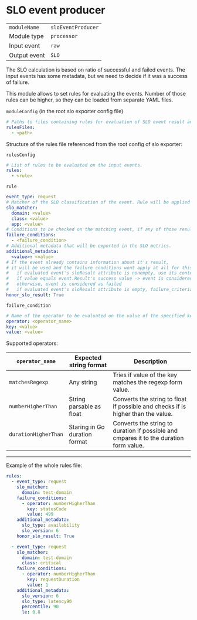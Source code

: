 # SLO event producer

|                |                     |
|----------------|---------------------|
| `moduleName`   | `sloEventProducer`  |
| Module type    | `processor`         |
| Input event    | `raw`               |
| Output event   | `SLO`               |

The SLO calculation is based on ratio of successful and failed events.
The input events has some metadata, but we need to decide if it was a success of failure.

This module allows to set rules for evaluating the events.
Number of those rules can be higher, so they can be loaded from separate YAML files.

`moduleConfig` (in the root slo exporter config file)
```yaml
# Paths to files containing rules for evaluation of SLO event result and it's metadata.
rulesFiles:
  - <path>
```

Structure of the rules file referenced from the root config of slo exporter:

`rulesConfig`
```yaml
# List of rules to be evaluated on the input events.
rules:
  - <rule>
```

`rule`
```yaml
event_type: request
# Matcher of the SLO classification of the event. Rule will be applied only on those matching.
slo_matcher:
  domain: <value>
  class: <value>
  app: <value>
# Conditions to be checked on the matching event, if any of those results with true, the event is marked as failure, otherwise success.
failure_conditions:
  - <failure_condition>
# Additional metadata that will be exported in the SLO metrics.
additional_metadata:
  <value>: <value>
# If the event already contains information about it's result,
# it will be used and the failure conditions wont apply at all for this event.
#   if evaluated event's sloResult attribute is nonempty, use its content to determine the event's result (ignoring all failure_criteria)
#   if value equals event.Result's success value -> event is considered as successful
#   otherwise, event is considered as failed
#   if evaluated event's sloResult attribute is empty, failure_criteria are evaluated and events's result is set based on them.
honor_slo_result: True
```

`failure_condition`
```yaml
# Name of the operator to be evaluated on the value of the specified key.
operator: <operator_name>
key: <value>
value: <value>
```

Supported operators:

| `operator_name`      | Expected string format        | Description |
|----------------------|-------------------------------|-------------|
| `matchesRegexp`      | Any string                    | Tries if value of the key matches the regexp form value. |
| `numberHigherThan`   | String parsable as float      | Converts the string to float if possible and checks if is higher than the value. |
| `durationHigherThan` | Staring in Go duration format | Converts the string to duration if possible and cmpares it to the duration form value. |

---

Example of the whole rules file:
```yaml
rules:
  - event_type: request
    slo_matcher:
      domain: test-domain
    failure_conditions:
      - operator: numberHigherThan
        key: statusCode
        value: 499
    additional_metadata:
      slo_type: availability
      slo_version: 6
    honor_slo_result: True

  - event_type: request
    slo_matcher:
      domain: test-domain
      class: critical
    failure_conditions:
      - operator: numberHigherThan
        key: requestDuration
        value: 1
    additional_metadata:
      slo_version: 6
      slo_type: latency90
      percentile: 90
      le: 0.8
```
